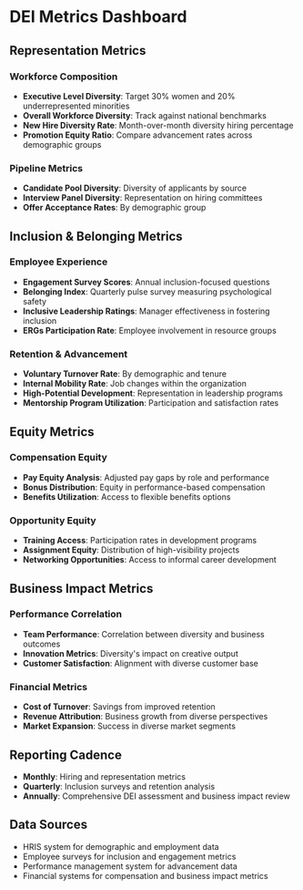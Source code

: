 # DEI Metrics Dashboard

## Representation Metrics
### Workforce Composition
- **Executive Level Diversity**: Target 30% women and 20% underrepresented minorities
- **Overall Workforce Diversity**: Track against national benchmarks
- **New Hire Diversity Rate**: Month-over-month diversity hiring percentage
- **Promotion Equity Ratio**: Compare advancement rates across demographic groups

### Pipeline Metrics
- **Candidate Pool Diversity**: Diversity of applicants by source
- **Interview Panel Diversity**: Representation on hiring committees
- **Offer Acceptance Rates**: By demographic group

## Inclusion & Belonging Metrics
### Employee Experience
- **Engagement Survey Scores**: Annual inclusion-focused questions
- **Belonging Index**: Quarterly pulse survey measuring psychological safety
- **Inclusive Leadership Ratings**: Manager effectiveness in fostering inclusion
- **ERGs Participation Rate**: Employee involvement in resource groups

### Retention & Advancement
- **Voluntary Turnover Rate**: By demographic and tenure
- **Internal Mobility Rate**: Job changes within the organization
- **High-Potential Development**: Representation in leadership programs
- **Mentorship Program Utilization**: Participation and satisfaction rates

## Equity Metrics
### Compensation Equity
- **Pay Equity Analysis**: Adjusted pay gaps by role and performance
- **Bonus Distribution**: Equity in performance-based compensation
- **Benefits Utilization**: Access to flexible benefits options

### Opportunity Equity
- **Training Access**: Participation rates in development programs
- **Assignment Equity**: Distribution of high-visibility projects
- **Networking Opportunities**: Access to informal career development

## Business Impact Metrics
### Performance Correlation
- **Team Performance**: Correlation between diversity and business outcomes
- **Innovation Metrics**: Diversity's impact on creative output
- **Customer Satisfaction**: Alignment with diverse customer base

### Financial Metrics
- **Cost of Turnover**: Savings from improved retention
- **Revenue Attribution**: Business growth from diverse perspectives
- **Market Expansion**: Success in diverse market segments

## Reporting Cadence
- **Monthly**: Hiring and representation metrics
- **Quarterly**: Inclusion surveys and retention analysis
- **Annually**: Comprehensive DEI assessment and business impact review

## Data Sources
- HRIS system for demographic and employment data
- Employee surveys for inclusion and engagement metrics
- Performance management system for advancement data
- Financial systems for compensation and business impact metrics
